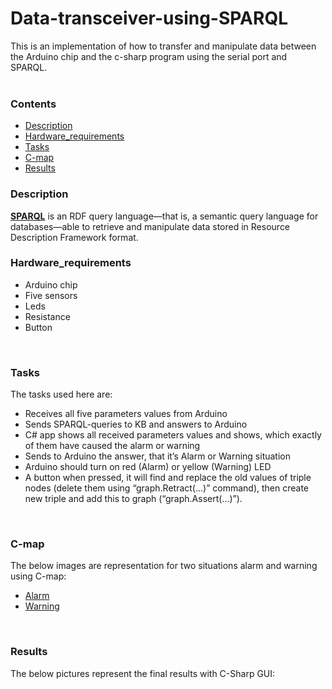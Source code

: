 # Data-transceiver-using-SPARQL
  This is an implementation of how to transfer and manipulate data between the Arduino chip and the c-sharp program using the serial port   and SPARQL.<br/><br/>

### Contents
* [Description](#Description)
* [Hardware_requirements](#Hardware_requirements)
* [Tasks](#tasks)
* [C-map](C-map)
* [Results](#Results)<br/>

### Description   
  [**SPARQL**](https://en.wikipedia.org/wiki/SPARQL) is an RDF query language—that is, a semantic query language for databases—able to       retrieve and manipulate data stored in Resource Description Framework format.
<br/>

### Hardware_requirements
* Arduino chip 
* Five sensors
* Leds 
* Resistance
* Button
<br/>

### Tasks
The tasks used here are:
* Receives all five parameters values from Arduino
* Sends SPARQL-queries to KB and answers to Arduino
* C# app shows all received parameters values and shows, which exactly of them have caused the alarm or warning
* Sends to Arduino the answer, that it’s Alarm or Warning situation
* Arduino should turn on red (Alarm) or yellow (Warning) LED
* A button when pressed, it will find and replace the old values of triple nodes (delete them using “graph.Retract(...)” command), then create new triple and add this to graph (“graph.Assert(...)”).
<br/>

### <a id="C-map">C-map</a>
The below images are representation for two situations alarm and warning using C-map:
* [Alarm](https://github.com/LetsAI/Data-transceiver-using-SPARQL/blob/master/Images/alarm.jpg)
* [Warning](https://github.com/LetsAI/Data-transceiver-using-SPARQL/blob/master/Images/warning.jpg)
<br/>

### Results
The below pictures represent the final results with C-Sharp GUI:
